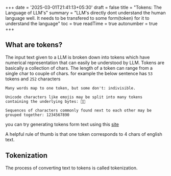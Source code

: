 +++
date = '2025-03-01T21:41:13+05:30'
draft = false
title = "Tokens: The Language of LLM's"
summary = "LLM's directly dont understand the human language well. It needs to be transfered to some form(token) for it to understand the language"
toc = true
readTime = true
autonumber = true
+++

## What are tokens? 
The input text given to a LLM is broken down into tokens which have numerical representation that can easily be understood by LLM.
Tokens are basically a collection of chars. The length of a token can range from a single char to couple of chars. 
for example the below sentence has `53` tokens and `252` characters
```
Many words map to one token, but some don't: indivisible.

Unicode characters like emojis may be split into many tokens containing the underlying bytes: 🤚🏾

Sequences of characters commonly found next to each other may be grouped together: 1234567890
```
you can try generating tokens form text using this [site](https://platform.openai.com/tokenizer)

A helpful rule of thumb is that one token corresponds to 4 chars of english text.

## Tokenization

The process of converting text to tokens is called tokenization. 